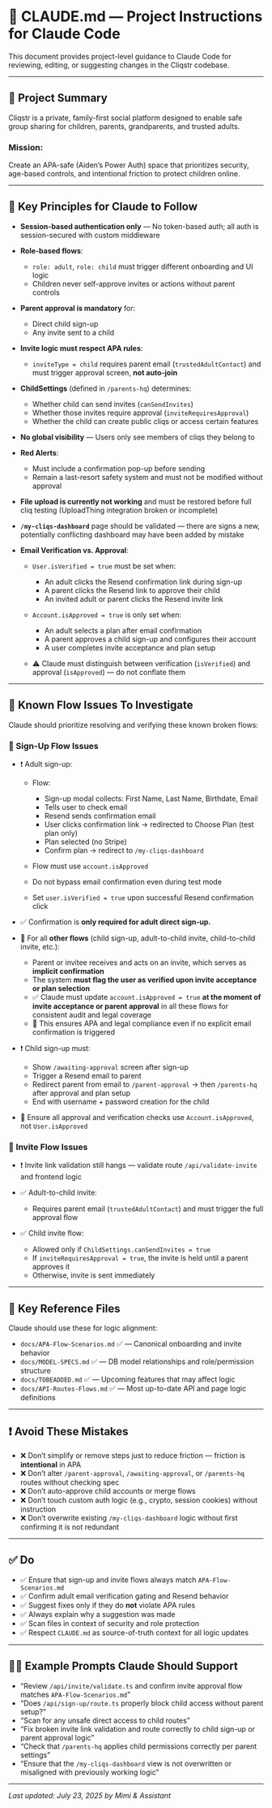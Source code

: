 # 📘 CLAUDE.md — Project Instructions for Claude Code

This document provides project-level guidance to Claude Code for reviewing, editing, or suggesting changes in the Cliqstr codebase.

---

## 🧠 Project Summary

Cliqstr is a private, family-first social platform designed to enable safe group sharing for children, parents, grandparents, and trusted adults.

### Mission:

Create an APA-safe (Aiden’s Power Auth) space that prioritizes security, age-based controls, and intentional friction to protect children online.

---

## 🔐 Key Principles for Claude to Follow

* **Session-based authentication only** — No token-based auth; all auth is session-secured with custom middleware
* **Role-based flows**:

  * `role: adult`, `role: child` must trigger different onboarding and UI logic
  * Children never self-approve invites or actions without parent controls
* **Parent approval is mandatory** for:

  * Direct child sign-up
  * Any invite sent to a child
* **Invite logic must respect APA rules**:

  * `inviteType = child` requires parent email (`trustedAdultContact`) and must trigger approval screen, **not auto-join**
* **ChildSettings** (defined in `/parents-hq`) determines:

  * Whether child can send invites (`canSendInvites`)
  * Whether those invites require approval (`inviteRequiresApproval`)
  * Whether the child can create public cliqs or access certain features
* **No global visibility** — Users only see members of cliqs they belong to
* **Red Alerts**:

  * Must include a confirmation pop-up before sending
  * Remain a last-resort safety system and must not be modified without approval
* **File upload is currently not working** and must be restored before full cliq testing (UploadThing integration broken or incomplete)
* **`/my-cliqs-dashboard`** page should be validated — there are signs a new, potentially conflicting dashboard may have been added by mistake
* **Email Verification vs. Approval**:

  * `User.isVerified = true` must be set when:

    * An adult clicks the Resend confirmation link during sign-up
    * A parent clicks the Resend link to approve their child
    * An invited adult or parent clicks the Resend invite link
  * `Account.isApproved = true` is only set when:

    * An adult selects a plan after email confirmation
    * A parent approves a child sign-up and configures their account
    * A user completes invite acceptance and plan setup
  * ⚠️ Claude must distinguish between verification (`isVerified`) and approval (`isApproved`) — do not conflate them

---

## 🧩 Known Flow Issues To Investigate

Claude should prioritize resolving and verifying these known broken flows:

### 🚧 Sign-Up Flow Issues

* ❗ Adult sign-up:

  * Flow:

    * Sign-up modal collects: First Name, Last Name, Birthdate, Email
    * Tells user to check email
    * Resend sends confirmation email
    * User clicks confirmation link → redirected to Choose Plan (test plan only)
    * Plan selected (no Stripe)
    * Confirm plan → redirect to `/my-cliqs-dashboard`
  * Flow must use `account.isApproved`
  * Do not bypass email confirmation even during test mode
  * Set `user.isVerified = true` upon successful Resend confirmation click

* ✅ Confirmation is **only required for adult direct sign-up.**

* 🔔 For all **other flows** (child sign-up, adult-to-child invite, child-to-child invite, etc.):

  * Parent or invitee receives and acts on an invite, which serves as **implicit confirmation**
  * The system **must flag the user as verified upon invite acceptance or plan selection**
  * ✅ Claude must update `account.isApproved = true` **at the moment of invite acceptance or parent approval** in all these flows for consistent audit and legal coverage
  * 🔐 This ensures APA and legal compliance even if no explicit email confirmation is triggered

* ❗ Child sign-up must:

  * Show `/awaiting-approval` screen after sign-up
  * Trigger a Resend email to parent
  * Redirect parent from email to `/parent-approval` → then `/parents-hq` after approval and plan setup
  * End with username + password creation for the child

* 🔁 Ensure all approval and verification checks use `Account.isApproved`, not `User.isApproved`

### 🚧 Invite Flow Issues

* ❗ Invite link validation still hangs — validate route `/api/validate-invite` and frontend logic
* ✅ Adult-to-child invite:

  * Requires parent email (`trustedAdultContact`) and must trigger the full approval flow
* ✅ Child invite flow:

  * Allowed only if `ChildSettings.canSendInvites = true`
  * If `inviteRequiresApproval = true`, the invite is held until a parent approves it
  * Otherwise, invite is sent immediately

---

## 📁 Key Reference Files

Claude should use these for logic alignment:

* `docs/APA-Flow-Scenarios.md` ✅ — Canonical onboarding and invite behavior
* `docs/MODEL-SPECS.md` ✅ — DB model relationships and role/permission structure
* `docs/TOBEADDED.md` ✅ — Upcoming features that may affect logic
* `docs/API-Routes-Flows.md` ✅ — Most up-to-date API and page logic definitions

---

## ❗ Avoid These Mistakes

* ❌ Don’t simplify or remove steps just to reduce friction — friction is **intentional** in APA
* ❌ Don’t alter `/parent-approval`, `/awaiting-approval`, or `/parents-hq` routes without checking spec
* ❌ Don’t auto-approve child accounts or merge flows
* ❌ Don’t touch custom auth logic (e.g., crypto, session cookies) without instruction
* ❌ Don’t overwrite existing `/my-cliqs-dashboard` logic without first confirming it is not redundant

---

## ✅ Do

* ✅ Ensure that sign-up and invite flows always match `APA-Flow-Scenarios.md`
* ✅ Confirm adult email verification gating and Resend behavior
* ✅ Suggest fixes only if they do **not** violate APA rules
* ✅ Always explain why a suggestion was made
* ✅ Scan files in context of security and role protection
* ✅ Respect `CLAUDE.md` as source-of-truth context for all logic updates

---

## 👩‍👧 Example Prompts Claude Should Support

* “Review `/api/invite/validate.ts` and confirm invite approval flow matches `APA-Flow-Scenarios.md`”
* “Does `/api/sign-up/route.ts` properly block child access without parent setup?”
* “Scan for any unsafe direct access to child routes”
* “Fix broken invite link validation and route correctly to child sign-up or parent approval logic”
* “Check that `/parents-hq` applies child permissions correctly per parent settings”
* “Ensure that the `/my-cliqs-dashboard` view is not overwritten or misaligned with previously working logic”

---

*Last updated: July 23, 2025 by Mimi & Assistant*

